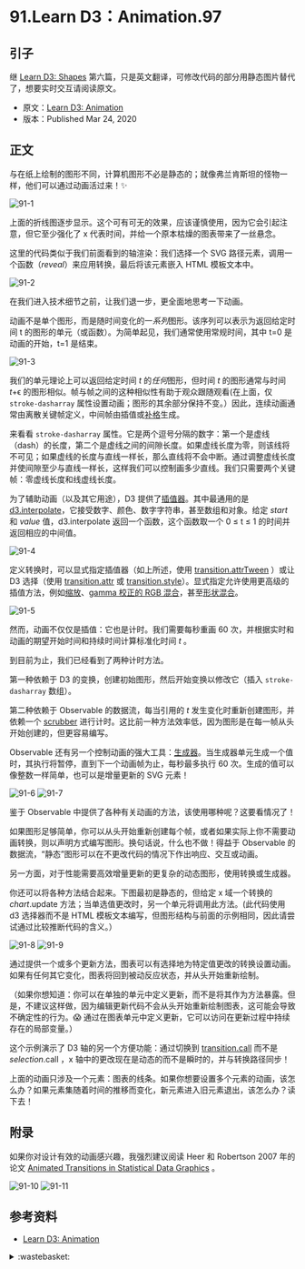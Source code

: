# 91.Learn D3：Animation.97

## <a name="start"></a> 引子
继 [Learn D3: Shapes][url-pre] 第六篇，只是英文翻译，可修改代码的部分用静态图片替代了，想要实时交互请阅读原文。

- 原文：[Learn D3: Animation][url-1]
- 版本：Published Mar 24, 2020

## <a name="title1"></a> 正文
与在纸上绘制的图形不同，计算机图形不必是静态的；就像弗兰肯斯坦的怪物一样，他们可以通过动画活过来！✨

![91-1][url-local-1]

上面的折线图逐步显示。这个可有可无的效果，应该谨慎使用，因为它会引起注意，但它至少强化了 x 代表时间，并给一个原本枯燥的图表带来了一丝悬念。

这里的代码类似于我们前面看到的轴渲染：我们选择一个 SVG 路径元素，调用一个函数（*reveal*）来应用转换，最后将该元素嵌入 HTML 模板文本中。

![91-2][url-local-2]

在我们进入技术细节之前，让我们退一步，更全面地思考一下动画。

动画不是单个图形，而是随时间变化的一*系列*图形。该序列可以表示为返回给定时间 t 的图形的单元（或函数）。为简单起见，我们通常使用常规时间，其中 t=0 是动画的开始，t=1 是结束。

![91-3][url-local-3]

我们的单元理论上可以返回给定时间 *t* 的*任何*图形，但时间 *t* 的图形通常与时间 *t*+ϵ 的图形相似。帧与帧之间的这种相似性有助于观众跟随观看(在上面，仅 `stroke-dasharray` 属性设置动画；图形的其余部分保持不变。）因此，连续动画通常由离散关键帧定义，中间帧由插值或[补格][url-2]生成。

来看看 `stroke-dasharray` 属性。它是两个逗号分隔的数字：第一个是虚线（dash）的长度，第二个是虚线之间的间隙长度。如果虚线长度为零，则该线将不可见；如果虚线的长度与直线一样长，那么直线将不会中断。通过调整虚线长度并使间隙至少与直线一样长，这样我们可以控制画多少直线。我们只需要两个关键帧：零虚线长度和线虚线长度。

为了辅助动画（以及其它用途），D3 提供了[插值器][url-3]。其中最通用的是 [d3.interpolate][url-4]，它接受数字、颜色、数字字符串，甚至数组和对象。给定 *start* 和 *value* 值，d3.interpolate 返回一个函数，这个函数取一个 0 ≤ t ≤ 1 的时间并返回相应的中间值。

![91-4][url-local-4]

定义转换时，可以显式指定插值器（如上所述，使用 [transition.attrTween][url-5] ）或让 D3 选择（使用 [transition.attr][url-6] 或 [transition.style][url-7]）。显式指定允许使用更高级的插值方法，例如[缩放][url-8]、[gamma 校正的 RGB 混合][url-9]，甚至[形状混合][url-10]。

![91-5][url-local-5]

然而，动画不仅仅是插值：它也是计时。我们需要每秒重画 60 次，并根据实时和动画的期望开始时间和持续时间计算标准化时间 *t* 。

到目前为止，我们已经看到了两种计时方法。

第一种依赖于 D3 的变换，创建初始图形，然后开始变换以修改它（插入 `stroke-dasharray` 数组）。

第二种依赖于 Observable 的数据流，每当引用的 *t* 发生变化时重新创建图形，并依赖一个 [scrubber][url-11] 进行计时。这比前一种方法效率低，因为图形是在每一帧从头开始创建的，但更容易编写。

Observable 还有另一个控制动画的强大工具：[生成器][url-12]。当生成器单元生成一个值时，其执行将暂停，直到下一个动画帧为止，每秒最多执行 60 次。生成的值可以像整数一样简单，也可以是增量更新的 SVG 元素！

![91-6][url-local-6]
![91-7][url-local-7]

鉴于 Observable 中提供了各种有关动画的方法，该使用哪种呢？这要看情况了！

如果图形足够简单，你可以从头开始重新创建每个帧，或者如果实际上你不需要动画转换，则以声明方式编写图形。换句话说，什么也不做！得益于 Observable 的数据流，“静态”图形可以在不更改代码的情况下作出响应、交互或动画。

另一方面，对于性能需要高效增量更新的更复杂的动态图形，使用转换或生成器。

你还可以将各种方法结合起来。下图最初是静态的，但给定 x 域一个转换的 *chart*.update 方法；当单选值更改时，另一个单元将调用此方法。(此代码使用 d3 选择器而不是 HTML 模板文本编写，但图形结构与前面的示例相同，因此请尝试通过比较推断代码的含义。）

![91-8][url-local-8]
![91-9][url-local-9]

通过提供一个或多个更新方法，图表可以有选择地为特定值更改的转换设置动画。如果有任何其它变化，图表将回到被动反应状态，并从头开始重新绘制。

（如果你想知道：你可以在单独的单元中定义更新，而不是将其作为方法暴露。但是，不建议这样做，因为编辑更新代码不会从头开始重新绘制图表，这可能会导致不确定性的行为。😱 通过在图表单元中定义更新，它可以访问在更新过程中持续存在的局部变量。）

这个示例演示了 D3 轴的另一个方便功能：通过切换到 [transition.call][url-13] 而不是 *selection*.call ，x 轴中的更改现在是动态的而不是瞬时的，并与转换路径同步！

上面的动画只涉及一个元素：图表的线条。如果你想要设置多个元素的动画，该怎么办？如果元素集随着时间的推移而变化，新元素进入旧元素退出，该怎么办？读下去！

## 附录
如果你对设计有效的动画感兴趣，我强烈建议阅读 Heer 和 Robertson 2007 年的论文 [Animated Transitions in Statistical Data Graphics][url-14] 。

![91-10][url-local-10]
![91-11][url-local-11]


## <a name="reference"></a> 参考资料
- [Learn D3: Animation][url-1]

[url-pre]:https://github.com/XXHolic/blog/issues/96
[url-1]:https://observablehq.com/@d3/learn-d3-animation?collection=@d3/learn-d3
[url-2]:https://en.wikipedia.org/wiki/Inbetweening
[url-3]:https://observablehq.com/collection/@d3/d3-interpolate
[url-4]:https://observablehq.com/@d3/d3-interpolate
[url-5]:https://github.com/d3/d3-transition/blob/master/README.md#transition_attrTween
[url-6]:https://github.com/d3/d3-transition/blob/master/README.md#transition_attr
[url-7]:https://github.com/d3/d3-transition/blob/master/README.md#transition_style
[url-8]:https://observablehq.com/@d3/d3-interpolatezoom
[url-9]:https://github.com/d3/d3-interpolate/blob/master/README.md#interpolate_gamma
[url-10]:https://observablehq.com/@mbostock/hello-flubber
[url-11]:https://observablehq.com/@mbostock/scrubber
[url-12]:https://observablehq.com/@observablehq/introduction-to-generators
[url-13]:https://github.com/d3/d3-transition/blob/master/README.md#transition_call
[url-14]:http://vis.berkeley.edu/papers/animated_transitions/



[url-local-1]:./images/91/1.png
[url-local-2]:./images/91/2.png
[url-local-3]:./images/91/3.png
[url-local-4]:./images/91/4.png
[url-local-5]:./images/91/5.png
[url-local-6]:./images/91/6.png
[url-local-7]:./images/91/7.png
[url-local-8]:./images/91/8.png
[url-local-9]:./images/91/9.png
[url-local-10]:./images/91/10.png
[url-local-11]:./images/91/11.png

<details>
<summary>:wastebasket:</summary>

看了下《南方车站的聚会》


</details>

[url-local-poster]:./images/91/poster.jpg
